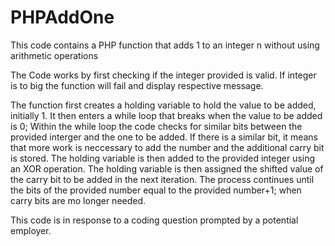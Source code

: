# PHPAddOne
This code contains a PHP function that adds 1 to an integer n without using arithmetic operations

The Code works by first checking if the integer provided is valid. If integer is to big the function will fail and display respective message.

The function first creates a holding variable to hold the value to be added, initially 1.
It then enters a while loop that breaks when the value to be added is 0;
Within the while loop the code checks for similar bits between the provided interger and the one to be added.
If there is a similar bit, it means that more work is neccessary to add the number and the additional carry bit is stored.
The holding variable is then added to the provided integer using an XOR operation.
The holding variable is then assigned the shifted value of the carry bit to be added in the next iteration.
The process continues until the bits of the provided number equal to the provided number+1; when carry bits are mo longer needed.




This code is in response to a coding question prompted by a potential employer.
